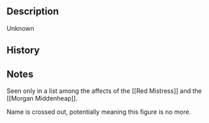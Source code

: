 ## Description
Unknown

## History


## Notes
Seen only in a list among the affects of the [[Red Mistress]] and the [[Morgan Middenheap]].

Name is crossed out, potentially meaning this figure is no more.